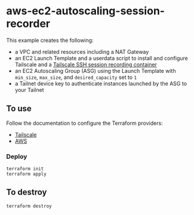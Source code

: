 # aws-ec2-autoscaling-session-recorder

This example creates the following:

- a VPC and related resources including a NAT Gateway
- an EC2 Launch Template and a userdata script to install and configure Tailscale and a [Tailscale SSH session recording container](https://tailscale.com/kb/1246/tailscale-ssh-session-recording)
- an EC2 Autoscaling Group (ASG) using the Launch Template with `min_size`, `max_size`, and `desired_capacity` set to `1`
- a Tailnet device key to authenticate instances launched by the ASG to your Tailnet

## To use

Follow the documentation to configure the Terraform providers:

- [Tailscale](https://registry.terraform.io/providers/tailscale/tailscale/latest/docs)
- [AWS](https://registry.terraform.io/providers/hashicorp/aws/latest/docs)

### Deploy

```shell
terraform init
terraform apply
```

## To destroy

```shell
terraform destroy
```
